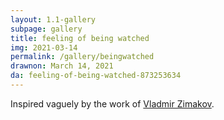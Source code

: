 ```yaml
---
layout: 1.1-gallery
subpage: gallery
title: feeling of being watched
img: 2021-03-14
permalink: /gallery/beingwatched
drawnon: March 14, 2021
da: feeling-of-being-watched-873253634
---
```

Inspired vaguely by the work of <a href="https://www.vladimirzimakov.com/" target="_blank">Vladmir Zimakov</a>.